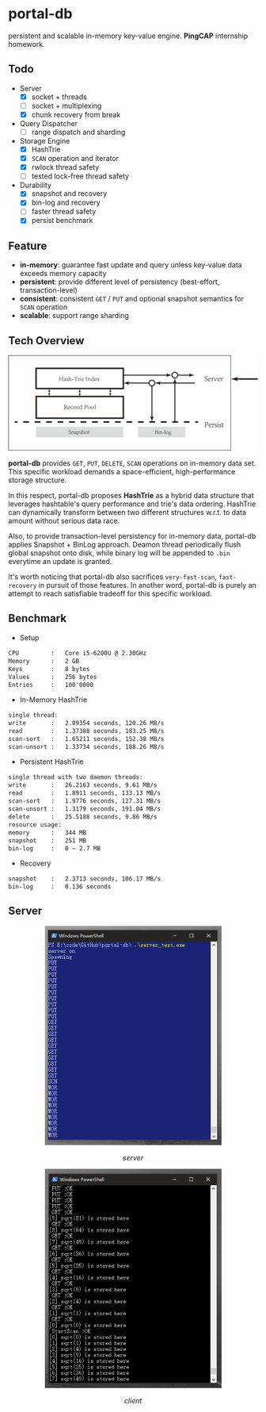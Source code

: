 # portal-db

persistent and scalable in-memory key-value engine. **PingCAP** internship homework.

## Todo

- Server
	-	[x] socket + threads
	-	[ ] socket + multiplexing
  -	[x] chunk recovery from break
- Query Dispatcher
  - [ ] range dispatch and sharding
- Storage Engine
  - [x] HashTrie
  - [x] `SCAN` operation and iterator
  -	[x] rwlock thread safety
  - [ ] tested lock-free thread safety
- Durability
  - [x] snapshot and recovery
  - [x] bin-log and recovery
  - [ ] faster thread safety
  - [x] persist benchmark

## Feature

- **in-memory**: guarantee fast update and query unless key-value data exceeds memory capacity
- **persistent**: provide different level of persistency (best-effort, transaction-level)
- **consistent**: consistent `GET` / `PUT` and optional snapshot semantics for `SCAN` operation
- **scalable**: support range sharding

## Tech Overview

![architecture](./docs/arch.png)

**portal-db** provides `GET`, `PUT`, `DELETE`, `SCAN` operations on in-memory data set. This specific workload demands a space-efficient, high-performance storage structure.

In this respect, portal-db proposes **HashTrie** as a hybrid data structure that leverages hashtable's query performance and trie's data ordering. HashTrie can dynamically transform between two different structures w.r.t. to data amount without serious data race.

Also, to provide transaction-level persistency for in-memory data, portal-db applies Snapshot + BinLog approach. Deamon thread periodically flush global snapshot onto disk, while binary log will be appended to `.bin` everytime an update is granted.

It's worth noticing that portal-db also sacrifices `very-fast-scan`, `fast-recovery` in pursuit of those features. In another word, portal-db is purely an attempt to reach satisfiable tradeoff for this specific workload.

## Benchmark

- Setup

```
CPU         :   Core i5-6200U @ 2.30GHz
Memory      :   2 GB
Keys        :   8 bytes
Values      :   256 bytes
Entries     :   100'0000
```

- In-Memory HashTrie

```
single thread:
write       :   2.09354 seconds, 120.26 MB/s
read        :   1.37388 seconds, 183.25 MB/s
scan-sort   :   1.65211 seconds, 152.38 MB/s
scan-unsort :   1.33734 seconds, 188.26 MB/s
```

- Persistent HashTrie

```
single thread with two daemon threads:
write       :   26.2163 seconds, 9.61 MB/s
read        :   1.8911 seconds, 133.13 MB/s
scan-sort   :   1.9776 seconds, 127.31 MB/s
scan-unsort :   1.3179 seconds, 191.04 MB/s
delete      :   25.5188 seconds, 9.86 MB/s
resource usage:
memory      :   344 MB
snapshot    :   251 MB
bin-log     :   0 ~ 2.7 MB
```

- Recovery

```
snapshot    :   2.3713 seconds, 106.17 MB/s
bin-log     :   0.136 seconds
```

## Server

<p align="center">
    <img src="./docs/server_screen.png" alt="server"  width="357" height="442">
    <p align="center">
        <em>server</em>
    </p>
</p>

<p align="center">
    <img src="./docs/client_screen.png" alt="client"  width="357" height="442">
    <p align="center">
        <em>client</em>
    </p>
</p>
